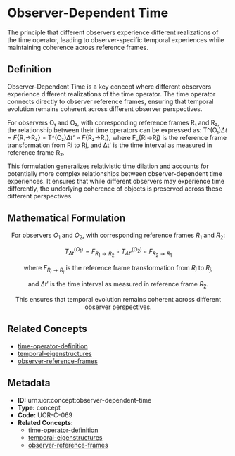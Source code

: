 # Observer-Dependent Time

The principle that different observers experience different realizations of the time operator, leading to observer-specific temporal experiences while maintaining coherence across reference frames.

## Definition

Observer-Dependent Time is a key concept where different observers experience different realizations of the time operator. The time operator connects directly to observer reference frames, ensuring that temporal evolution remains coherent across different observer perspectives.

For observers O₁ and O₂, with corresponding reference frames R₁ and R₂, the relationship between their time operators can be expressed as: T^(O₁)_Δt = F_{R₁→R₂} ∘ T^(O₂)_Δt' ∘ F_{R₂→R₁}, where F_{Ri→Rj} is the reference frame transformation from Ri to Rj, and Δt' is the time interval as measured in reference frame R₂.

This formulation generalizes relativistic time dilation and accounts for potentially more complex relationships between observer-dependent time experiences. It ensures that while different observers may experience time differently, the underlying coherence of objects is preserved across these different perspectives.

## Mathematical Formulation

$$
\text{For observers } O_1 \text{ and } O_2 \text{, with corresponding reference frames } R_1 \text{ and } R_2\text{:}
$$

$$
T^{(O_1)}_{\Delta t} = F_{R_1 \to R_2} \circ T^{(O_2)}_{\Delta t'} \circ F_{R_2 \to R_1}
$$

$$
\text{where } F_{R_i \to R_j} \text{ is the reference frame transformation from } R_i \text{ to } R_j \text{,}
$$

$$
\text{and } \Delta t' \text{ is the time interval as measured in reference frame } R_2\text{.}
$$

$$
\text{This ensures that temporal evolution remains coherent across different observer perspectives.}
$$

## Related Concepts

- [time-operator-definition](./time-operator-definition.md)
- [temporal-eigenstructures](./temporal-eigenstructures.md)
- [observer-reference-frames](./observer-reference-frames.md)

## Metadata

- **ID:** urn:uor:concept:observer-dependent-time
- **Type:** concept
- **Code:** UOR-C-069
- **Related Concepts:**
  - [time-operator-definition](./time-operator-definition.md)
  - [temporal-eigenstructures](./temporal-eigenstructures.md)
  - [observer-reference-frames](./observer-reference-frames.md)
